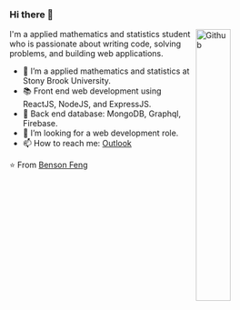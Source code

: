 ### Hi there 👋

<img width="35%" align="right" alt="Github" src="https://media.giphy.com/media/RbDKaczqWovIugyJmW/giphy.gif" />

I'm a applied mathematics and statistics student who is passionate about writing code, solving problems, and building web applications.

- 🔭 I’m a applied mathematics and statistics at Stony Brook University.
- 📚 Front end web development using ReactJS, NodeJS, and ExpressJS.
- 💾 Back end database: MongoDB, Graphql, Firebase.
- 👯 I’m looking for a web development role. 
- 📫 How to reach me: [Outlook](mailto:bensonfeng@outlook.com)

⭐️ From [Benson Feng](https://github.com/BensonFeng)
